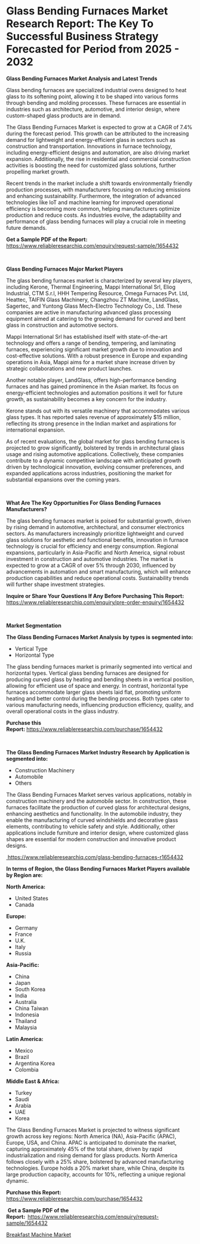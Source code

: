 <p><h1>Glass Bending Furnaces Market Research Report: The Key To Successful Business Strategy Forecasted for Period from 2025 - 2032</h1></p><p><strong>Glass Bending Furnaces Market Analysis and Latest Trends</strong></p>
<p><p>Glass bending furnaces are specialized industrial ovens designed to heat glass to its softening point, allowing it to be shaped into various forms through bending and molding processes. These furnaces are essential in industries such as architecture, automotive, and interior design, where custom-shaped glass products are in demand.</p><p>The Glass Bending Furnaces Market is expected to grow at a CAGR of 7.4% during the forecast period. This growth can be attributed to the increasing demand for lightweight and energy-efficient glass in sectors such as construction and transportation. Innovations in furnace technology, including energy-efficient designs and automation, are also driving market expansion. Additionally, the rise in residential and commercial construction activities is boosting the need for customized glass solutions, further propelling market growth.</p><p>Recent trends in the market include a shift towards environmentally friendly production processes, with manufacturers focusing on reducing emissions and enhancing sustainability. Furthermore, the integration of advanced technologies like IoT and machine learning for improved operational efficiency is becoming more common, helping manufacturers optimize production and reduce costs. As industries evolve, the adaptability and performance of glass bending furnaces will play a crucial role in meeting future demands.</p></p>
<p><strong>Get a Sample PDF of the Report:&nbsp;</strong> <a href="https://www.reliableresearchiq.com/enquiry/request-sample/1654432?utm_campaign=1743&utm_medium=2&utm_source=Github&utm_content=ia&utm_term=23022025&utm_id=glass-bending-furnaces">https://www.reliableresearchiq.com/enquiry/request-sample/1654432</a></p>
<p>&nbsp;</p>
<p><strong>Glass Bending Furnaces Major Market Players</strong></p>
<p><p>The glass bending furnaces market is characterized by several key players, including Kerone, Thermal Engineering, Mappi International Srl, Eliog Industrial, CTM S.r.l, HHH Tempering Resource, Omega Furnaces Pvt. Ltd, Heattec, TAIFIN Glass Machinery, Changzhou ZT Machine, LandGlass, Sagertec, and Yuntong Glass Mech-Electro Technology Co., Ltd. These companies are active in manufacturing advanced glass processing equipment aimed at catering to the growing demand for curved and bent glass in construction and automotive sectors.</p><p>Mappi International Srl has established itself with state-of-the-art technology and offers a range of bending, tempering, and laminating furnaces, experiencing significant market growth due to innovation and cost-effective solutions. With a robust presence in Europe and expanding operations in Asia, Mappi aims for a market share increase driven by strategic collaborations and new product launches.</p><p>Another notable player, LandGlass, offers high-performance bending furnaces and has gained prominence in the Asian market. Its focus on energy-efficient technologies and automation positions it well for future growth, as sustainability becomes a key concern for the industry.</p><p>Kerone stands out with its versatile machinery that accommodates various glass types. It has reported sales revenue of approximately $15 million, reflecting its strong presence in the Indian market and aspirations for international expansion.</p><p>As of recent evaluations, the global market for glass bending furnaces is projected to grow significantly, bolstered by trends in architectural glass usage and rising automotive applications. Collectively, these companies contribute to a dynamic competitive landscape with anticipated growth driven by technological innovation, evolving consumer preferences, and expanded applications across industries, positioning the market for substantial expansions over the coming years.</p></p>
<p>&nbsp;</p>
<p><strong>What Are The Key Opportunities For Glass Bending Furnaces Manufacturers?</strong></p>
<p><p>The glass bending furnaces market is poised for substantial growth, driven by rising demand in automotive, architectural, and consumer electronics sectors. As manufacturers increasingly prioritize lightweight and curved glass solutions for aesthetic and functional benefits, innovation in furnace technology is crucial for efficiency and energy consumption. Regional expansions, particularly in Asia-Pacific and North America, signal robust investment in construction and automotive industries. The market is expected to grow at a CAGR of over 5% through 2030, influenced by advancements in automation and smart manufacturing, which will enhance production capabilities and reduce operational costs. Sustainability trends will further shape investment strategies.</p></p>
<p><strong>Inquire or Share Your Questions If Any Before Purchasing This Report:</strong> <a href="https://www.reliableresearchiq.com/enquiry/pre-order-enquiry/1654432?utm_campaign=1743&utm_medium=2&utm_source=Github&utm_content=ia&utm_term=23022025&utm_id=glass-bending-furnaces">https://www.reliableresearchiq.com/enquiry/pre-order-enquiry/1654432</a></p>
<p>&nbsp;</p>
<p><strong>Market Segmentation</strong></p>
<p><strong>The Glass Bending Furnaces Market Analysis by types is segmented into:</strong></p>
<p><ul><li>Vertical Type</li><li>Horizontal Type</li></ul></p>
<p><p>The glass bending furnaces market is primarily segmented into vertical and horizontal types. Vertical glass bending furnaces are designed for producing curved glass by heating and bending sheets in a vertical position, allowing for efficient use of space and energy. In contrast, horizontal type furnaces accommodate larger glass sheets laid flat, promoting uniform heating and better control during the bending process. Both types cater to various manufacturing needs, influencing production efficiency, quality, and overall operational costs in the glass industry.</p></p>
<p><strong>Purchase this Report:&nbsp;</strong><a href="https://www.reliableresearchiq.com/purchase/1654432?utm_campaign=1743&utm_medium=2&utm_source=Github&utm_content=ia&utm_term=23022025&utm_id=glass-bending-furnaces">https://www.reliableresearchiq.com/purchase/1654432</a></p>
<p>&nbsp;</p>
<p><strong>The Glass Bending Furnaces Market Industry Research by Application is segmented into:</strong></p>
<p><ul><li>Construction Machinery</li><li>Automobile</li><li>Others</li></ul></p>
<p><p>The Glass Bending Furnaces Market serves various applications, notably in construction machinery and the automobile sector. In construction, these furnaces facilitate the production of curved glass for architectural designs, enhancing aesthetics and functionality. In the automobile industry, they enable the manufacturing of curved windshields and decorative glass elements, contributing to vehicle safety and style. Additionally, other applications include furniture and interior design, where customized glass shapes are essential for modern construction and innovative product designs.</p></p>
<p><a href="https://www.reliableresearchiq.com/glass-bending-furnaces-r1654432?utm_campaign=1743&utm_medium=2&utm_source=Github&utm_content=ia&utm_term=23022025&utm_id=glass-bending-furnaces">&nbsp;https://www.reliableresearchiq.com/glass-bending-furnaces-r1654432</a></p>
<p><strong>In terms of Region, the Glass Bending Furnaces Market Players available by Region are:</strong></p>
<p>
    <p> <strong> North America: </strong>
        <ul>
            <li>United States</li>
            <li>Canada</li>
        </ul>
        </p> 
    <p> <strong> Europe: </strong>
        <ul>
            <li>Germany</li>
            <li>France</li>
            <li>U.K.</li>
            <li>Italy</li>
            <li>Russia</li>
        </ul>
        </p> 
    <p> <strong> Asia-Pacific: </strong>
        <ul>
            <li>China</li>
            <li>Japan</li>
            <li>South Korea</li>
            <li>India</li>
            <li>Australia</li>
            <li>China Taiwan</li>
            <li>Indonesia</li>
            <li>Thailand</li>
            <li>Malaysia</li>
        </ul>
        </p> 
    <p> <strong> Latin America: </strong>
        <ul>
            <li>Mexico</li>
            <li>Brazil</li>
            <li>Argentina Korea</li>
            <li>Colombia</li>
        </ul>
        </p> 
    <p> <strong> Middle East & Africa: </strong>
        <ul>
            <li>Turkey</li>
            <li>Saudi</li>
            <li>Arabia</li>
            <li>UAE</li>
            <li>Korea</li>
        </ul>
    </p>
    </p>
<p><p>The Glass Bending Furnaces Market is projected to witness significant growth across key regions: North America (NA), Asia-Pacific (APAC), Europe, USA, and China. APAC is anticipated to dominate the market, capturing approximately 45% of the total share, driven by rapid industrialization and rising demand for glass products. North America follows closely with a 25% share, bolstered by advanced manufacturing technologies. Europe holds a 20% market share, while China, despite its large production capacity, accounts for 10%, reflecting a unique regional dynamic.</p></p>
<p><strong>Purchase this Report: </strong><a href="https://www.reliableresearchiq.com/purchase/1654432?utm_campaign=1743&utm_medium=2&utm_source=Github&utm_content=ia&utm_term=23022025&utm_id=glass-bending-furnaces">https://www.reliableresearchiq.com/purchase/1654432</a></p>
<p>&nbsp;<strong>Get a Sample PDF of the Report:&nbsp;&nbsp;</strong><a href="https://www.reliableresearchiq.com/enquiry/request-sample/1654432?utm_campaign=1743&utm_medium=2&utm_source=Github&utm_content=ia&utm_term=23022025&utm_id=glass-bending-furnaces">https://www.reliableresearchiq.com/enquiry/request-sample/1654432</a></p>
<p><strong></strong></p>
<p><p><a href="https://github.com/mookiesville/Market-Research-Report-List-1/blob/main/breakfast-machine-market.md?utm_campaign=1743&utm_medium=2&utm_source=Github&utm_content=ia&utm_term=23022025&utm_id=glass-bending-furnaces">Breakfast Machine Market</a></p></p>